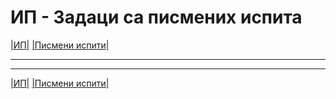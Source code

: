# ИП - Задаци са писмених испита

[|ИП|](../../README.md) [|Писмени испити|](../README.md)

---

---  

[|ИП|](../../README.md) [|Писмени испити|](../README.md)